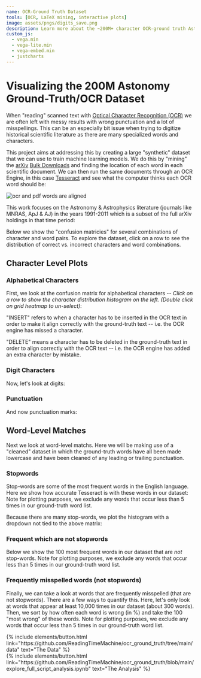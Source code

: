 ```yaml
---
name: OCR-Ground Truth Dataset
tools: [OCR, LaTeX mining, interactive plots]
image: assets/pngs/digits_save.png
description: Learn more about the ~200M+ character OCR-ground truth Astronomy literature dataset.
custom_js:
  - vega.min
  - vega-lite.min
  - vega-embed.min
  - justcharts
---
```



# Visualizing the 200M Astonomy Ground-Truth/OCR Dataset

When "reading" scanned text with [Optical Character Recognition (OCR)](https://en.wikipedia.org/wiki/Optical_character_recognition) we are often left with messy results with wrong punctuation and a lot of misspellings. This can be an especially bit issue when trying to digitize historical scientific literature as there are many specialized words and characters.

This project aims at addressing this by creating a large "synthetic" dataset that we can use to train machine learning models.  We do this by "mining" the [arXiv](https://arxiv.org/) [Bulk Downloads](https://info.arxiv.org/help/bulk_data/index.html) and finding the location of each word in each scientific document.  We can then run the same documents through an OCR Engine, in this 
case [Tesseract](https://github.com/tesseract-ocr/tesseract) and see what the computer thinks each OCR word should be:

![ocr and pdf words are aligned]({{site.baseurl}}/assets/pngs/diagram_website.png)

This work focuses on the Astronomy & Astrophysics literature (journals like MNRAS, ApJ & AJ) in the years 1991-2011 which is a subset of the full arXiv holdings in that time period:
<vegachart schema-url="{{ site.baseurl }}/assets/json/timechart.json" style="width: 100%"></vegachart>


Below we show the "confusion matricies" for several combinations of character and word pairs.  To explore the dataset, click on a row to see the distribution of correct vs. incorrect characters and word combinations.

## Character Level Plots

### Alphabetical Characters

First, we look at the confusion matrix for alphabetical characters -- *Click on a row to show the character distribution histogram on the left. (Double click on grid heatmap to un-select)*:
<vegachart schema-url="{{ site.baseurl }}/assets/json/alphas.json" style="width: 100%"></vegachart>


"INSERT" refers to when a character has to be inserted in the OCR text in order to make it align correctly with the ground-truth text -- i.e. the OCR engine has missed a character.

"DELETE" means a character has to be deleted in the ground-truth text in order to align correctly with the OCR text -- i.e. the OCR engine has added an extra character by mistake.

### Digit Characters

Now, let's look at digits:
<vegachart schema-url="{{ site.baseurl }}/assets/json/digits.json" style="width: 100%"></vegachart>

### Punctuation

And now punctuation marks:
<vegachart schema-url="{{ site.baseurl }}/assets/json/punctuation.json" style="width: 100%"></vegachart>
 
  

## Word-Level Matches

Next we look at word-level matchs.  Here we will be making use of a "cleaned" dataset in which the ground-truth words have all been made lowercase and have been cleaned of any leading or trailing punctuation.

### Stopwords

Stop-words are some of the most frequent words in the English language.  Here we show how accurate Tesseract is with these words in our dataset:
<vegachart schema-url="{{ site.baseurl }}/assets/json/stopwords_justmatrix.json" style="width: 100%"></vegachart>
Note for plotting purposes, we exclude any words that occur less than 5 times in our ground-truth word list.

Because there are many stop-words, we plot the histogram with a dropdown not tied to the above matrix:



### Frequent which are not stopwords

Below we show the 100 most frequent words in our dataset that are *not* stop-words.
<vegachart schema-url="{{ site.baseurl }}/assets/json/most_freq_nonstop.json" style="width: 100%"></vegachart>
Note for plotting purposes, we exclude any words that occur less than 5 times in our ground-truth word list.

### Frequently misspelled words (not stopwords)

Finally, we can take a look at words that are frequently misspelled (that are not stopwords).  There are a few ways to quantify this.  Here, let's only look at words that appear at least 10,000 times in our dataset (about 300 words).  Then, we sort by how often each word is wrong (in %) and take the 100 "most wrong" of these words.
<vegachart schema-url="{{ site.baseurl }}/assets/json/freqmiss.json" style="width: 100%"></vegachart>
Note for plotting purposes, we exclude any words that occur less than 5 times in our ground-truth word list.



<!-- these are written in a combo of html and liquid --> 

<div class="left">
{% include elements/button.html link="https://github.com/ReadingTimeMachine/ocr_ground_truth/tree/main/data" text="The Data" %}
</div>

<div class="right">
{% include elements/button.html link="https://github.com/ReadingTimeMachine/ocr_ground_truth/blob/main/explore_full_script_analysis.ipynb" text="The Analysis" %}
</div>

